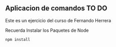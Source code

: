 ## Aplicacion de comandos TO DO

Este es un ejercicio del curso de Fernando Herrera

Recuerda Instalar los Paquetes de Node
```
npm install
```